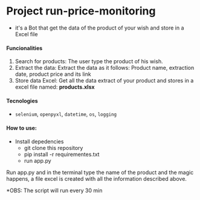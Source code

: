# Project run-price-monitoring

- it's a Bot that get the data of the product of your wish and store in a Excel file

#### Funcionalities

1. Search for products: The user type the product of his wish.
2. Extract the data: Extract the data as it follows:  Product name, extraction date, product price and its link
3. Store data Excel: Get all the data extract of your product and stores in a excel file named: **products.xlsx**

#### Tecnologies

- `selenium`, `openpyxl`, `datetime`, `os`, `logging`

#### How to use:

- Install depedencies
  - git clone this repository
  - pip install -r requirementes.txt
  - run app.py

Run app.py and in the terminal type the name of the product and the magic happens, a file excel is created with all the information described above.

*OBS: The script will run every 30 min
